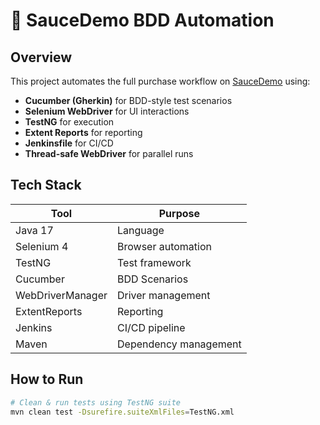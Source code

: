 # 🧪 SauceDemo BDD Automation

## Overview
This project automates the full purchase workflow on [SauceDemo](https://www.saucedemo.com) using:

- **Cucumber (Gherkin)** for BDD-style test scenarios
- **Selenium WebDriver** for UI interactions
- **TestNG** for execution
- **Extent Reports** for reporting
- **Jenkinsfile** for CI/CD
- **Thread-safe WebDriver** for parallel runs

## Tech Stack
| Tool          | Purpose                    |
|---------------|----------------------------|
| Java 17       | Language                   |
| Selenium 4    | Browser automation         |
| TestNG        | Test framework             |
| Cucumber      | BDD Scenarios              |
| WebDriverManager | Driver management       |
| ExtentReports | Reporting                  |
| Jenkins       | CI/CD pipeline             |
| Maven         | Dependency management      |

## How to Run
```bash
# Clean & run tests using TestNG suite
mvn clean test -Dsurefire.suiteXmlFiles=TestNG.xml
